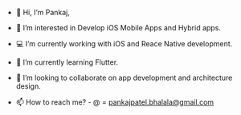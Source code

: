- 👋 Hi, I’m Pankaj,



- 👀 I’m interested in Develop iOS Mobile Apps and Hybrid apps.
- 💻 I’m currently working with iOS and Reace Native development.
- 🌱 I’m currently learning Flutter.
- 💞️ I’m looking to collaborate on app development and architecture design.
- 📫 How to reach me? - @ = pankajpatel.bhalala@gmail.com


<!---
pankaj002/pankaj002 is a ✨ special ✨ repository because its `README.md` (this file) appears on your GitHub profile.
You can click the Preview link to take a look at your changes.
--->
